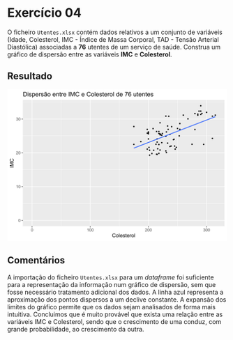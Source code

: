 # Exercício 04

O ficheiro `Utentes.xlsx` contém dados relativos a um conjunto de variáveis (Idade, Colesterol, IMC - Índice de Massa Corporal, TAD - Tensão Arterial Diastólica) associadas a **76** utentes de um serviço de saúde.
Construa um gráfico de dispersão entre as variáveis **IMC** e **Colesterol**.

## Resultado

<img src="output.svg" alt="Output" width="600"/>

## Comentários

A importação do ficheiro `Utentes.xlsx` para um _dataframe_ foi suficiente para a representação da informação num gráfico de dispersão, sem que fosse necessário tratamento adicional dos dados.
A linha azul representa a aproximação dos pontos dispersos a um declive constante.
A expansão dos limites do gráfico permite que os dados sejam analisados de forma mais intuitiva.
Concluimos que é muito provável que exista uma relação entre as variáveis IMC e Colesterol, sendo que o crescimento de uma conduz, com grande probabilidade, ao crescimento da outra.
